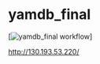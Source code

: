 # yamdb_final
[![yamdb_final workflow](https://github.com/leomerzlyakov/yamdb_final/workflows/yamdb_final_workflow/badge.svg)]

http://130.193.53.220/